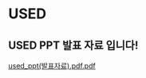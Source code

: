 # USED

## USED PPT 발표 자료 입니다!

[used_ppt(발표자료).pdf.pdf](https://github.com/user-attachments/files/15786635/used_ppt.pdf.pdf)
